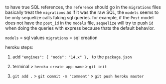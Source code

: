 to have true SQL references, the `reference` should go in the `migrations` files
basically treat the `migrations` as if it was the raw SQL, the `models` seems to be only sequelize calls faking sql queries. for example, if the `Post` model does not have the `post_id` in the `models` file, `sequelize` will try to push `id` when doing the queries with express because thats the default behavior.

`models` = sql values
`migrations` = sql creation

heroku steps:

1. add `"engines": { "node": "14.x" }, ` to the `package.json`

2. terminal > `heroku create app-name` >  `git init`

3. `git add .` > `git commit -m 'comment'` > `git push heroku master`